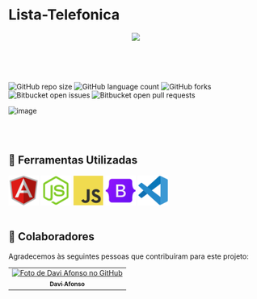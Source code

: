 # Lista-Telefonica

<p align="center">
   <img src="http://img.shields.io/static/v1?label=STATUS&message=EM%20DESENVOLVIMENTO&color=RED&style=for-the-badge"/>
</p>



<br>
<br>
<br>

![GitHub repo size](https://img.shields.io/github/repo-size/Daviafonso88/JQuery-js)
![GitHub language count](https://img.shields.io/github/languages/count/Daviafonso88/JQuery-js)
![GitHub forks](https://img.shields.io/github/forks/Daviafonso88/JQuery-js)
![Bitbucket open issues](https://img.shields.io/bitbucket/issues/Daviafonso88/JQuery-js)
![Bitbucket open pull requests](https://img.shields.io/bitbucket/pr-raw/Daviafonso88/JQuery-js)




![image](https://user-images.githubusercontent.com/89953265/199284454-939101e6-aeb1-4469-a4e0-08cb64b884ea.png)




<br>
<br>

## 🔧 Ferramentas Utilizadas 

<div align=rigth>

  <img align="rigth" alt="DaviAfonso88-angularjs" height="60" width="60" src="https://raw.githubusercontent.com/devicons/devicon/master/icons/angularjs/angularjs-original.svg">
     <img align="rigth" alt="DaviAfonso88-nodejs" height="60" width="60" src="https://raw.githubusercontent.com/devicons/devicon/master/icons/nodejs/nodejs-original.svg">
  <img align="rigth" alt="DaviAfonso88-javascript" height="60" width="60" src="https://raw.githubusercontent.com/devicons/devicon/master/icons/javascript/javascript-original.svg">
  <img align="rigth" alt="DaviAfonso88-bootstrap" height="60" width="60" src="https://raw.githubusercontent.com/devicons/devicon/master/icons/bootstrap/bootstrap-original.svg">
  <img align="rigth" alt="DaviAfonso88-vscode" height="60" width="60" src="https://raw.githubusercontent.com/devicons/devicon/master/icons/vscode/vscode-original.svg">


<br>
<br>

## 🤝 Colaboradores

Agradecemos às seguintes pessoas que contribuíram para este projeto:

<table>
  <tr>
    <td align="center">
      <a href="#">
         <img src="https://avatars.githubusercontent.com/u/89953265?v=4" width="100px;" alt="Foto de Davi Afonso no GitHub"/><br>
        <sub>
          <b>Davi Afonso</b>
        </sub>
      </a>
    </td>
</table>

